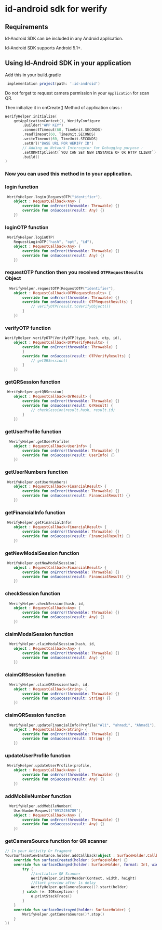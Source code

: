 # id-android sdk for werify

## Requirements

Id-Android SDK can be included in any Android application.

Id-Android SDK supports Android 5.1+.

## Using Id-Android SDK in your application

Add this in your build.gradle

```groovy
 implementation project(path: ':id-android')
```

Do not forget to request camera permission in your `Application` for scan QR.

Then initialize it in onCreate() Method of application class :

```kotlin
WerifyHelper.initialize(
    getApplicationContext(), WerifyConfigure
        .Builder("APP KEY")
        .connectTimeout(60, TimeUnit.SECONDS)
        .readTimeout(60, TimeUnit.SECONDS)
        .writeTimeout(60, TimeUnit.SECONDS)
        .setUrl("BASE URL FOR WERIFY ID")
        // Adding an Network Interceptor for Debugging purpose :
        .setOKHttpClient(`YOU CAN SET NEW INSTANCE OF OK HTTP CLIENT`)
        .build()
)
```

### Now you can used this method in to your application.

### login function

```kotlin
 WerifyHelper.login(RequestOTP("identifier"),
    object : RequestCallback<Any> {
        override fun onError(throwable: Throwable) {}
        override fun onSuccess(result: Any) {}
    })
```

### loginOTP function

```kotlin
 WerifyHelper.loginOTP(
    RequestLoginOTP("hash", "opt", "id"),
    object : RequestCallback<Any> {
        override fun onError(throwable: Throwable) {}
        override fun onSuccess(result: Any) {}
    })
```

### requestOTP function then you received `OTPRequestResults` Object

```kotlin
  WerifyHelper.requestOTP(RequestOTP("identifier"),
    object : RequestCallback<OTPRequestResults> {
        override fun onError(throwable: Throwable) {}
        override fun onSuccess(result: OTPRequestResults) {
            // verifyOTP(result.toVerifyObject())
        }
    })
```

### verifyOTP function

```kotlin
WerifyHelper.verifyOTP(VerifyOTP(type, hash, otp, id),
    object : RequestCallback<OTPVerifyResults> {
        override fun onError(throwable: Throwable) {
        }
        override fun onSuccess(result: OTPVerifyResults) {
            // getQRSession()
        }
    })
```

### getQRSession function

```kotlin
 WerifyHelper.getQRSession(
    object : RequestCallback<QrResult> {
        override fun onError(throwable: Throwable) {}
        override fun onSuccess(result: QrResult) {
            // checkSession(result.hash, result.id)
        }
    })
```

### getUserProfile function

```kotlin
  WerifyHelper.getUserProfile(
    object : RequestCallback<UserInfo> {
        override fun onError(throwable: Throwable) {}
        override fun onSuccess(result: UserInfo) {}
    })
```

### getUserNumbers function

```kotlin
 WerifyHelper.getUserNumbers(
    object : RequestCallback<FinancialResult> {
        override fun onError(throwable: Throwable) {}
        override fun onSuccess(result: FinancialResult) {}
    })
```

### getFinancialInfo function

```kotlin
 WerifyHelper.getFinancialInfo(
    object : RequestCallback<FinancialResult> {
        override fun onError(throwable: Throwable) {}
        override fun onSuccess(result: FinancialResult) {}
    })
```

### getNewModalSession function

```kotlin
 WerifyHelper.getNewModalSession(
    object : RequestCallback<FinancialResult> {
        override fun onError(throwable: Throwable) {}
        override fun onSuccess(result: FinancialResult) {}
    })
```

### checkSession function

```kotlin
  WerifyHelper.checkSession(hash, id,
    object : RequestCallback<Any> {
        override fun onError(throwable: Throwable) {}
        override fun onSuccess(result: Any) {}
    })
```

### claimModalSession function

```kotlin
  WerifyHelper.claimModalSession(hash, id,
    object : RequestCallback<Any> {
        override fun onError(throwable: Throwable) {}
        override fun onSuccess(result: Any) {}
    })
```

### claimQRSession function

```kotlin
  WerifyHelper.claimQRSession(hash, id,
    object : RequestCallback<String> {
        override fun onError(throwable: Throwable) {}
        override fun onSuccess(result: String) {}
    })
```

### claimQRSession function

```kotlin
  WerifyHelper.updateFinancialInfo(Profile("Ali", "ahmadi", "Ahmadi"),
    object : RequestCallback<String> {
        override fun onError(throwable: Throwable) {}
        override fun onSuccess(result: String) {}
    })
```

### updateUserProfile function

```kotlin
 WerifyHelper.updateUserProfile(profile,
    object : RequestCallback<Any> {
        override fun onError(throwable: Throwable) {}
        override fun onSuccess(result: Any) {}
    })
```

### addMobileNumber function

```kotlin
  WerifyHelper.addMobileNumber(
    UserNumberRequest("0912456789"),
    object : RequestCallback<Any> {
        override fun onError(throwable: Throwable) {}
        override fun onSuccess(result: Any) {}
    })
```

### getCameraSource function for QR scanner

```kotlin
// In your Activity Or Fragment
YourSurfaceViewInstance.holder.addCallback(object : SurfaceHolder.Callback {
    override fun surfaceCreated(holder: SurfaceHolder) {}
    override fun surfaceChanged(holder: SurfaceHolder, format: Int, width: Int, height: Int) {
        try {
            //initialize QR Scanner  
            WerifyHelper.initQrReader(Context, width, height)
            //Start preview after 1s delay
            WerifyHelper.getCameraSource()?.start(holder)
        } catch (e: IOException) {
            e.printStackTrace()
        }
    }
    override fun surfaceDestroyed(holder: SurfaceHolder) {
        WerifyHelper.getCameraSource()?.stop()
    }
})
```